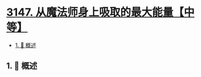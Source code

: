 # [3147. 从魔法师身上吸取的最大能量【中等】](https://github.com/tnotesjs/TNotes.leetcode/tree/main/notes/3147.%20%E4%BB%8E%E9%AD%94%E6%B3%95%E5%B8%88%E8%BA%AB%E4%B8%8A%E5%90%B8%E5%8F%96%E7%9A%84%E6%9C%80%E5%A4%A7%E8%83%BD%E9%87%8F%E3%80%90%E4%B8%AD%E7%AD%89%E3%80%91)

<!-- region:toc -->

- [1. 📝 概述](#1--概述)

<!-- endregion:toc -->

## 1. 📝 概述
